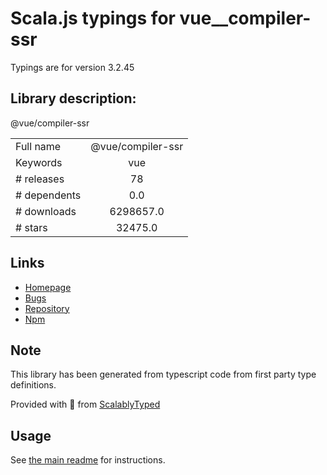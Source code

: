 
# Scala.js typings for vue__compiler-ssr

Typings are for version 3.2.45

## Library description:
@vue/compiler-ssr

|                    |                 |
| ------------------ | :-------------: |
| Full name          | @vue/compiler-ssr |
| Keywords           | vue |
| # releases         | 78 |
| # dependents       | 0.0 |
| # downloads        | 6298657.0 |
| # stars            | 32475.0 |

## Links
- [Homepage](https://github.com/vuejs/core/tree/main/packages/compiler-ssr#readme)
- [Bugs](https://github.com/vuejs/core/issues)
- [Repository](https://github.com/vuejs/core)
- [Npm](https://www.npmjs.com/package/%40vue%2Fcompiler-ssr)
    


## Note
This library has been generated from typescript code from first party type definitions.

Provided with :purple_heart: from [ScalablyTyped](https://github.com/oyvindberg/ScalablyTyped)

## Usage
See [the main readme](../../readme.md) for instructions.


